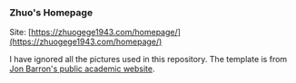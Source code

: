 ### Zhuo's Homepage

Site: [https://zhuogege1943.com/homepage/](https://zhuogege1943.com/homepage/)


I have ignored all the pictures used in this repository.
The template is from [Jon Barron's public academic website](https://jonbarron.info/).
